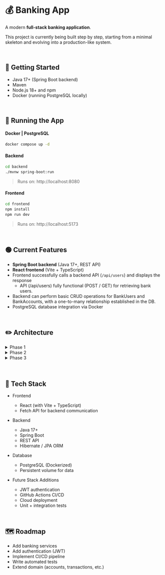 # 💰 Banking App

A modern **full-stack banking application**.

This project is currently being built step by step, starting from a minimal skeleton and evolving into a production-like system.

<br>

## 🔧 Getting Started

- Java 17+ (Spring Boot backend)
- Maven
- Node.js 18+ and npm
- Docker (running PostgreSQL locally)


<br>

## 🔄 Running the App

#### Docker | PostgreSQL

```bash
docker compose up -d
```

#### Backend

```bash
cd backend
./mvnw spring-boot:run
```

> Runs on: http://localhost:8080

#### Frontend

```bash
cd frontend
npm install
npm run dev
```

> Runs on: http://localhost:5173

<br>

## 🟢 Current Features

- **Spring Boot backend** (Java 17+, REST API)
- **React frontend** (Vite + TypeScript)
- Frontend successfully calls a backend API (`/api/users`) and displays the response
  - API (/api/users) fully functional (POST / GET) for retrieving bank users.
- Backend can perform basic CRUD operations for BankUsers and BankAccounts, with a one-to-many relationship established in the DB.
- PostgreSQL database integration via Docker

<br>

## ✏️ Architecture

<!-- Phase 1 -->
<details>
<summary>Phase 1</summary>
Base project structure, including initialising the front and backend, and ensuring they're communicating with each other.

![Architecture Diagram](docs/architecture/arch_phase1.png)

</details>

<!-- Phase 2-->
<details>
<summary>Phase 2</summary>
Configure PostgreSQL inside a Docker container. Add Lombok to the `BankUser` entity to reduce boilderplate code. Test POST and GET endpoints work in Postman and are reflected in the DB using DBeaver. 

![Architecture Diagram](docs/architecture/arch_phase2.png)

</details>

<!-- Phase 3-->
<details>
<summary>Phase 3</summary>
Added Controllers, Services and Entities for `BankUser` and `BankAccount`. Implemented basic logic around CRUD operations, tested in Postman to ensure API calls and endpoints are behaving correctly, and ensured the DB was being reflected accurately.

![Architecture Diagram](docs/architecture/arch_phase3.png)

</details>

<br>
<br>

## 🧰 Tech Stack

- Frontend
  - React (with Vite + TypeScript)
  - Fetch API for backend communication

- Backend
  - Java 17+
  - Spring Boot
  - REST API
  - Hibernate / JPA ORM

- Database
  - PostgreSQL (Dockerized)
  - Persistent volume for data

- Future Stack Additions
  - JWT authentication
  - GitHub Actions CI/CD
  - Cloud deployment
  - Unit + integration tests

<br>

## 🗺️ Roadmap

- Add banking services
- Add authentication (JWT)
- Implement CI/CD pipeline
- Write automated tests
- Extend domain (accounts, transactions, etc.)
